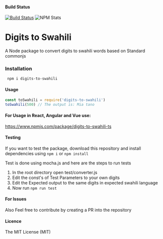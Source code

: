 #### Build Status
[![Build Status](https://travis-ci.com/shemmjunior/digits-to-swahili.svg?branch=main)](https://travis-ci.com/shemmjunior/digits-to-swahili)   ![NPM Stats](https://img.shields.io/npm/dt/digits-to-swahili)

# Digits to Swahili

A Node package to convert digits to swahili words based on Standard commonjs

### Installation

` npm i digits-to-swahili`

#### Usage

```js
const toSwahili = require('digits-to-swahili')
toSwahili(500) // The output is: Mia tano
```

#### For Usage in React, Angular and Vue use:

https://www.npmjs.com/package/digits-to-swahili-ts


#### Testing

If you want to test the package, download this repository and install dependencies using `npm i` or `npm install` 

Test is done using mocha.js and here are the steps to run tests

1. In the root directory open test/converter.js
2. Edit the const's of Test Parameters to your own digits
3. Edit the Expected output to the same digits in expected swahili language
4. Now run `npm run test`



#### For Issues
Also Feel free to contribute by creating a PR into the repository


#### Licence
The MIT License (MIT)








